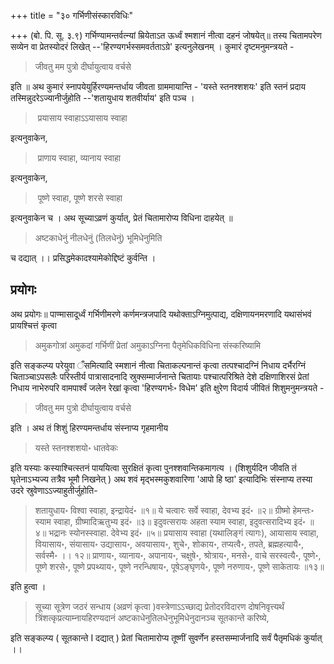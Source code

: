 +++
title = "३० गर्भिणीसंस्कारविधिः"

+++
(बो. पि. सू. ३.९) गर्भिण्यामन्तर्वत्न्यां म्रियेताऽत ऊर्ध्वं श्मशानं नीत्वा दहनं जोषयेत्॥ तस्य चितामपरेण सव्येन वा प्रेतस्योदरं लिखेत् --'हिरण्यगर्भस्समवर्तताऽग्रे' इत्यनुलेखनम् । कुमारं दृष्टमनुमन्त्रयते -

> जीवतु मम पुत्रो दीर्घायुत्वाय वर्चसे

इति ॥ अथ कुमारं स्नापयेयुर्हिरण्यमन्तर्धाय जीवता ग्राममायान्ति - 'यस्ते स्तनश्शशयः' इति स्तनं प्रदाय तस्मिन्नुदरेऽज्यानीर्जुहोति --'शतायुधाय शतवीर्याय' इति पञ्च । 

>‌ प्रयासाय स्वाहाऽऽयासाय स्वाहा

इत्यनुवाकेन, 

>‌ प्राणाय स्वाहा, व्यानाय स्वाहा

इत्यनुवाकेन,

>‌ पूष्णे स्वाहा, पूष्णे शरसे स्वाहा

इत्यनुवाकेन च । अथ सूच्याऽव्रणं कुर्यात्, प्रेतं चितामारोप्य विधिना दाहयेत् ॥ 

> अष्टकाधेनुं नीलधेनुं (तिलधेनुं) भूमिधेनुमिति 

च दद्यात् ।। प्रसिद्धमेकादश्यामेकोद्दिष्टं कुर्वन्ति ।

## प्रयोगः

अथ प्रयोगः॥ पाण्मासादूर्ध्वं गर्भिणीमरणे कर्णमन्त्रजपादि यथोक्ताऽग्निमुत्पाद्य, दक्षिणायनमरणादि यथासंभवं प्रायश्चित्तं कृत्वा

> अमुकगोत्रां अमुकदां गर्भिणीं प्रेतां अमुकाऽग्निना पैतृमेधिकविधिना संस्करिष्यामि

इति सङ्कल्प्य परेयुवा ँसमित्यादि स्मशानं नीत्वा चिताकल्पनान्तं कृत्वा तत्पश्चादग्निं निधाय दर्भैरग्निं चिताञ्चाऽपसलैः परिस्तीर्य पात्रासादनादि स्रुक्सम्मार्जनान्ते चितायाः पश्चात्परिश्रिते देशे दक्षिणाशिरसं प्रेतां निधाय नाभेरुपरि वामपार्श्वं जलेन रेखां कृत्वा 'हिरण्यगर्भः॰ विधेम' इति क्षुरेण विदार्य जीवितं शिशुमनुमन्त्रयते -

> जीवतु मम पुत्रो दीर्घायुत्वाय वर्चसे

इति । अथ तं शिशुं हिरण्यमन्तर्धाय संस्नाप्य गृहमानीय

> यस्ते स्तनश्शशयो॰ धातवेकः

इति यस्याः कस्याश्चित्स्तनं पाययित्वा सुरक्षितं कृत्वा पुनश्शवान्तिकमागत्य । (शिशुर्यदिन जीवति तं घृतेनाऽभ्यज्य तत्रैव भूमौ निखनेत् ) अथ शवं मृद्भस्मकुशवारिणा 'आपो हि ष्ठा' इत्यादिभिः संस्नाप्य तस्या उदरे स्रुवेणाऽऽज्याहुतीर्जुहोति-

> शतायुधाय॰ विश्वा स्वाहा, इन्द्रायेदं॰ ॥१॥ ये चत्वारः सर्वे स्वाहा, देवभ्य इदं॰ ॥२॥ ग्रीष्मो हेमन्तः॰ स्याम स्वाहा, ग्रीष्मादिऋतुभ्य इदं॰ ॥३॥ इदुवत्सरायः अहता स्याम स्वाहा, इदुवत्सरादिभ्य इदं॰ ॥ ४॥ भद्रानः स्योनस्स्वाहा. देवेभ्य इदं॰ ॥५॥ प्रयासाय स्वाहा (यथालिङ्गं त्यागः), आयासाय स्वाहा, वियासाय॰, संयासाय॰ उद्यासाय॰, अवयासाय॰, शुचे॰, शोकाय॰, तप्यत्वै॰, तपते, ब्रह्महत्यायै॰, सर्वस्मै॰ ।। १२॥ प्राणाय॰, व्यानाय॰, अपानाय॰, चक्षुषे॰, श्रोत्राय॰, मनसे॰, वाचे सरस्वत्यै॰, पूष्णे॰, पूष्णे शरसे॰, पूष्णे प्रपथ्याय॰, पूष्णे नरन्धिषाय॰, पूषेऽङ्घृणये॰, पूष्णे नरुणाय॰, पूष्णे साकेतायः ॥१३॥

इति हुत्वा । 

> सूच्या सूत्रेण जठरं सन्धाय (अव्रणं कृत्वा )वस्त्रेणाऽऽच्छाद्य प्रेतोदरविदारण दोषनिवृत्त्यर्थं त्रिंशत्कृप्रत्याम्नायहिरण्यदानं अष्टकाधेनुतिलधेनुभूमिधेनुदानञ्च सूतकान्ते करिष्ये, 

इति सङ्कल्प्य ( सूतकान्ते I दद्यात् ) प्रेतां चितामारोप्य तूष्णीं सुवर्णेन हस्तसम्मार्जनादि सर्वं पैतृमधिकं कुर्यात् ।।